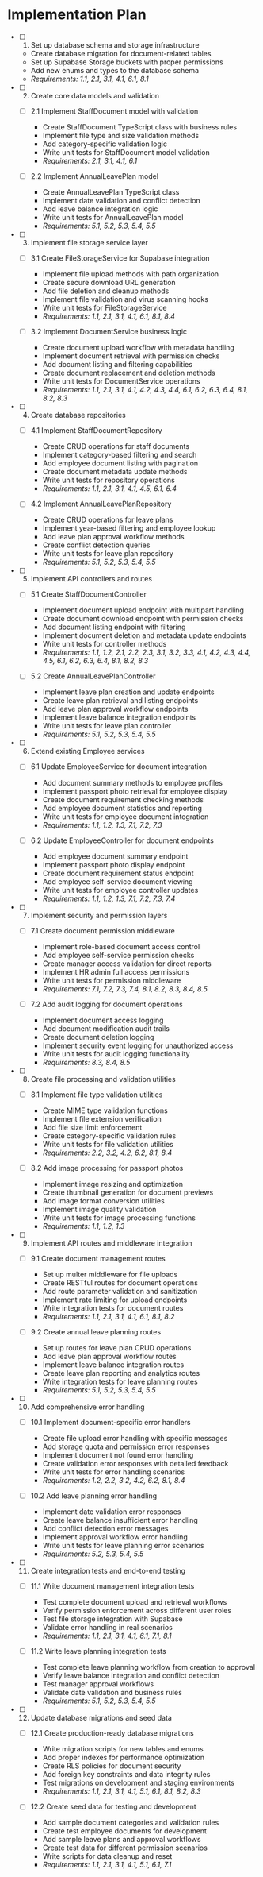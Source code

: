 # Implementation Plan

- [ ] 1. Set up database schema and storage infrastructure



  - Create database migration for document-related tables
  - Set up Supabase Storage buckets with proper permissions
  - Add new enums and types to the database schema
  - _Requirements: 1.1, 2.1, 3.1, 4.1, 6.1, 8.1_

- [ ] 2. Create core data models and validation
  - [ ] 2.1 Implement StaffDocument model with validation
    - Create StaffDocument TypeScript class with business rules
    - Implement file type and size validation methods
    - Add category-specific validation logic
    - Write unit tests for StaffDocument model validation
    - _Requirements: 2.1, 3.1, 4.1, 6.1_

  - [ ] 2.2 Implement AnnualLeavePlan model
    - Create AnnualLeavePlan TypeScript class
    - Implement date validation and conflict detection
    - Add leave balance integration logic
    - Write unit tests for AnnualLeavePlan model
    - _Requirements: 5.1, 5.2, 5.3, 5.4, 5.5_

- [ ] 3. Implement file storage service layer
  - [ ] 3.1 Create FileStorageService for Supabase integration
    - Implement file upload methods with path organization
    - Create secure download URL generation
    - Add file deletion and cleanup methods
    - Implement file validation and virus scanning hooks
    - Write unit tests for FileStorageService
    - _Requirements: 1.1, 2.1, 3.1, 4.1, 6.1, 8.1, 8.4_

  - [ ] 3.2 Implement DocumentService business logic
    - Create document upload workflow with metadata handling
    - Implement document retrieval with permission checks
    - Add document listing and filtering capabilities
    - Create document replacement and deletion methods
    - Write unit tests for DocumentService operations
    - _Requirements: 1.1, 2.1, 3.1, 4.1, 4.2, 4.3, 4.4, 6.1, 6.2, 6.3, 6.4, 8.1, 8.2, 8.3_

- [ ] 4. Create database repositories
  - [ ] 4.1 Implement StaffDocumentRepository
    - Create CRUD operations for staff documents
    - Implement category-based filtering and search
    - Add employee document listing with pagination
    - Create document metadata update methods
    - Write unit tests for repository operations
    - _Requirements: 1.1, 2.1, 3.1, 4.1, 4.5, 6.1, 6.4_

  - [ ] 4.2 Implement AnnualLeavePlanRepository
    - Create CRUD operations for leave plans
    - Implement year-based filtering and employee lookup
    - Add leave plan approval workflow methods
    - Create conflict detection queries
    - Write unit tests for leave plan repository
    - _Requirements: 5.1, 5.2, 5.3, 5.4, 5.5_

- [ ] 5. Implement API controllers and routes
  - [ ] 5.1 Create StaffDocumentController
    - Implement document upload endpoint with multipart handling
    - Create document download endpoint with permission checks
    - Add document listing endpoint with filtering
    - Implement document deletion and metadata update endpoints
    - Write unit tests for controller methods
    - _Requirements: 1.1, 1.2, 2.1, 2.2, 2.3, 3.1, 3.2, 3.3, 4.1, 4.2, 4.3, 4.4, 4.5, 6.1, 6.2, 6.3, 6.4, 8.1, 8.2, 8.3_

  - [ ] 5.2 Create AnnualLeavePlanController
    - Implement leave plan creation and update endpoints
    - Create leave plan retrieval and listing endpoints
    - Add leave plan approval workflow endpoints
    - Implement leave balance integration endpoints
    - Write unit tests for leave plan controller
    - _Requirements: 5.1, 5.2, 5.3, 5.4, 5.5_

- [ ] 6. Extend existing Employee services
  - [ ] 6.1 Update EmployeeService for document integration
    - Add document summary methods to employee profiles
    - Implement passport photo retrieval for employee display
    - Create document requirement checking methods
    - Add employee document statistics and reporting
    - Write unit tests for employee document integration
    - _Requirements: 1.1, 1.2, 1.3, 7.1, 7.2, 7.3_

  - [ ] 6.2 Update EmployeeController for document endpoints
    - Add employee document summary endpoint
    - Implement passport photo display endpoint
    - Create document requirement status endpoint
    - Add employee self-service document viewing
    - Write unit tests for employee controller updates
    - _Requirements: 1.1, 1.2, 1.3, 7.1, 7.2, 7.3, 7.4_

- [ ] 7. Implement security and permission layers
  - [ ] 7.1 Create document permission middleware
    - Implement role-based document access control
    - Add employee self-service permission checks
    - Create manager access validation for direct reports
    - Implement HR admin full access permissions
    - Write unit tests for permission middleware
    - _Requirements: 7.1, 7.2, 7.3, 7.4, 8.1, 8.2, 8.3, 8.4, 8.5_

  - [ ] 7.2 Add audit logging for document operations
    - Implement document access logging
    - Add document modification audit trails
    - Create document deletion logging
    - Implement security event logging for unauthorized access
    - Write unit tests for audit logging functionality
    - _Requirements: 8.3, 8.4, 8.5_

- [ ] 8. Create file processing and validation utilities
  - [ ] 8.1 Implement file type validation utilities
    - Create MIME type validation functions
    - Implement file extension verification
    - Add file size limit enforcement
    - Create category-specific validation rules
    - Write unit tests for file validation utilities
    - _Requirements: 2.2, 3.2, 4.2, 6.2, 8.1, 8.4_

  - [ ] 8.2 Add image processing for passport photos
    - Implement image resizing and optimization
    - Create thumbnail generation for document previews
    - Add image format conversion utilities
    - Implement image quality validation
    - Write unit tests for image processing functions
    - _Requirements: 1.1, 1.2, 1.3_

- [ ] 9. Implement API routes and middleware integration
  - [ ] 9.1 Create document management routes
    - Set up multer middleware for file uploads
    - Create RESTful routes for document operations
    - Add route parameter validation and sanitization
    - Implement rate limiting for upload endpoints
    - Write integration tests for document routes
    - _Requirements: 1.1, 2.1, 3.1, 4.1, 6.1, 8.1, 8.2_

  - [ ] 9.2 Create annual leave planning routes
    - Set up routes for leave plan CRUD operations
    - Add leave plan approval workflow routes
    - Implement leave balance integration routes
    - Create leave plan reporting and analytics routes
    - Write integration tests for leave planning routes
    - _Requirements: 5.1, 5.2, 5.3, 5.4, 5.5_

- [ ] 10. Add comprehensive error handling
  - [ ] 10.1 Implement document-specific error handlers
    - Create file upload error handling with specific messages
    - Add storage quota and permission error responses
    - Implement document not found error handling
    - Create validation error responses with detailed feedback
    - Write unit tests for error handling scenarios
    - _Requirements: 1.2, 2.2, 3.2, 4.2, 6.2, 8.1, 8.4_

  - [ ] 10.2 Add leave planning error handling
    - Implement date validation error responses
    - Create leave balance insufficient error handling
    - Add conflict detection error messages
    - Implement approval workflow error handling
    - Write unit tests for leave planning error scenarios
    - _Requirements: 5.2, 5.3, 5.4, 5.5_

- [ ] 11. Create integration tests and end-to-end testing
  - [ ] 11.1 Write document management integration tests
    - Test complete document upload and retrieval workflows
    - Verify permission enforcement across different user roles
    - Test file storage integration with Supabase
    - Validate error handling in real scenarios
    - _Requirements: 1.1, 2.1, 3.1, 4.1, 6.1, 7.1, 8.1_

  - [ ] 11.2 Write leave planning integration tests
    - Test complete leave planning workflow from creation to approval
    - Verify leave balance integration and conflict detection
    - Test manager approval workflows
    - Validate date validation and business rules
    - _Requirements: 5.1, 5.2, 5.3, 5.4, 5.5_

- [ ] 12. Update database migrations and seed data
  - [ ] 12.1 Create production-ready database migrations
    - Write migration scripts for new tables and enums
    - Add proper indexes for performance optimization
    - Create RLS policies for document security
    - Add foreign key constraints and data integrity rules
    - Test migrations on development and staging environments
    - _Requirements: 1.1, 2.1, 3.1, 4.1, 5.1, 6.1, 8.1, 8.2, 8.3_

  - [ ] 12.2 Create seed data for testing and development
    - Add sample document categories and validation rules
    - Create test employee documents for development
    - Add sample leave plans and approval workflows
    - Create test data for different permission scenarios
    - Write scripts for data cleanup and reset
    - _Requirements: 1.1, 2.1, 3.1, 4.1, 5.1, 6.1, 7.1_